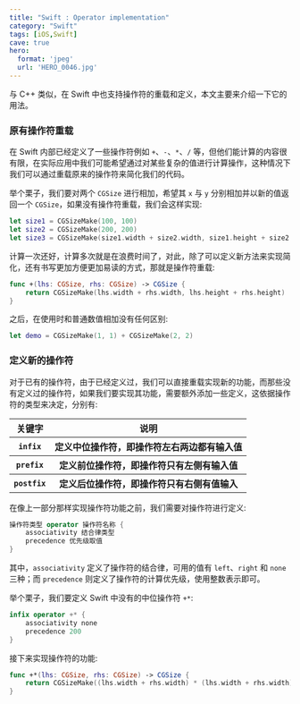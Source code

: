 ```yaml
---
title: "Swift : Operator implementation"
category: "Swift"
tags: [iOS,Swift]
cave: true
hero:
  format: 'jpeg'
  url: 'HERO_0046.jpg'
---
```

与 C++ 类似，在 Swift 中也支持操作符的重载和定义，本文主要来介绍一下它的用法。

### 原有操作符重载

在 Swift 内部已经定义了一些操作符例如 `+`、`-`、`*`、`/` 等，但他们能计算的内容很有限，在实际应用中我们可能希望通过对某些复杂的值进行计算操作，这种情况下我们可以通过重载原来的操作符来简化我们的代码。

举个栗子，我们要对两个 `CGSize` 进行相加，希望其 `x` 与 `y` 分别相加并以新的值返回一个 `CGSize`，如果没有操作符重载，我们会这样实现:

```swift
let size1 = CGSizeMake(100, 100)
let size2 = CGSizeMake(200, 200)
let size3 = CGSizeMake(size1.width + size2.width, size1.height + size2.height)
```


计算一次还好，计算多次就是在浪费时间了，对此，除了可以定义新方法来实现简化，还有书写更加方便更加易读的方式，那就是操作符重载:

```swift
func +(lhs: CGSize, rhs: CGSize) -> CGSize {
    return CGSizeMake(lhs.width + rhs.width, lhs.height + rhs.height)
}
```


之后，在使用时和普通数值相加没有任何区别:

```swift
let demo = CGSizeMake(1, 1) + CGSizeMake(2, 2)
```


### 定义新的操作符

对于已有的操作符，由于已经定义过，我们可以直接重载实现新的功能，而那些没有定义过的操作符，如果我们要实现其功能，需要额外添加一些定义，这依据操作符的类型来决定，分别有:


<table>
<tr><th>关键字</th><th>说明</th></tr>
<tr><th><code>infix</code></th><th>定义中位操作符，即操作符左右两边都有输入值</th></tr>
<tr><th><code>prefix</code></th><th>定义前位操作符，即操作符只有左侧有输入值</th></tr>
<tr><th><code>postfix</code></th><th>定义后位操作符，即操作符只有右侧有值输入</th></tr>
</table>


在像上一部分那样实现操作符功能之前，我们需要对操作符进行定义:

```swift
操作符类型 operator 操作符名称 {
	associativity 结合律类型
	precedence 优先级取值
}
```


其中，`associativity` 定义了操作符的结合律，可用的值有 `left­`、`right­` 和 `none­` 三种；而 `precedence` 则定义了操作符的计算优先级，使用整数表示即可。

举个栗子，我们要定义 Swift 中没有的中位操作符 `+*`:
```swift
infix operator +* {
    associativity none
    precedence 200
}
```

接下来实现操作符的功能:

```swift
func +*(lhs: CGSize, rhs: CGSize) -> CGSize {
    return CGSizeMake((lhs.width + rhs.width) * (lhs.width + rhs.width), (lhs.height + rhs.height) * (lhs.height + rhs.height))
}
```





